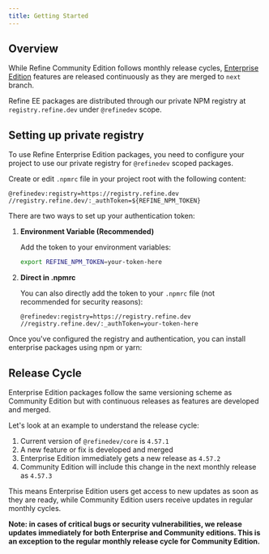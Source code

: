 ```yaml
---
title: Getting Started
---
```


## Overview

While Refine Community Edition follows monthly release cycles, [Enterprise Edition](/enterprise) features are released continuously as they are merged to `next` branch.

Refine EE packages are distributed through our private NPM registry at `registry.refine.dev` under `@refinedev` scope.

## Setting up private registry

To use Refine Enterprise Edition packages, you need to configure your project to use our private registry for `@refinedev` scoped packages.

Create or edit `.npmrc` file in your project root with the following content:

```
@refinedev:registry=https://registry.refine.dev
//registry.refine.dev/:_authToken=${REFINE_NPM_TOKEN}
```

There are two ways to set up your authentication token:

1. **Environment Variable (Recommended)**

   Add the token to your environment variables:

   ```bash
   export REFINE_NPM_TOKEN=your-token-here
   ```

2. **Direct in .npmrc**

   You can also directly add the token to your `.npmrc` file (not recommended for security reasons):

   ```plaintext
   @refinedev:registry=https://registry.refine.dev
   //registry.refine.dev/:_authToken=your-token-here
   ```

Once you've configured the registry and authentication, you can install enterprise packages using npm or yarn:

<InstallPackagesCommand args="@refinedev/core @refinedev/enterprise" />

## Release Cycle

Enterprise Edition packages follow the same versioning scheme as Community Edition but with continuous releases as features are developed and merged.

Let's look at an example to understand the release cycle:

1. Current version of `@refinedev/core` is `4.57.1`
2. A new feature or fix is developed and merged
3. Enterprise Edition immediately gets a new release as `4.57.2`
4. Community Edition will include this change in the next monthly release as `4.57.3`

This means Enterprise Edition users get access to new updates as soon as they are ready, while Community Edition users receive updates in regular monthly cycles.

**Note: in cases of critical bugs or security vulnerabilities, we release updates immediately for both Enterprise and Community editions. This is an exception to the regular monthly release cycle for Community Edition.**
